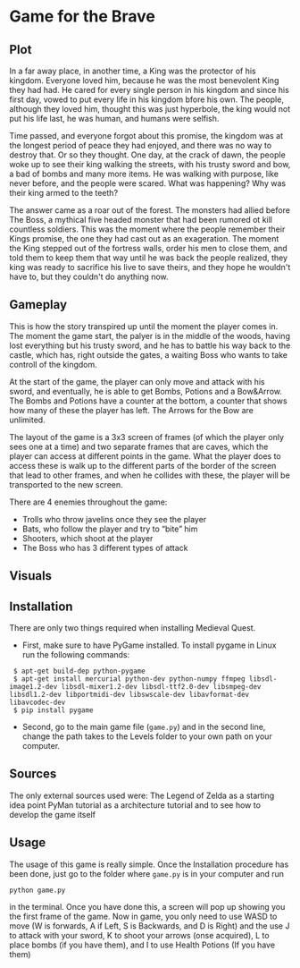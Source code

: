 # Game for the Brave

## Plot

In a far away place, in another time, a King was the protector of his kingdom. Everyone loved him, because he was the most benevolent King they had had. He cared for every single person in his kingdom and since his first day, vowed to put every life in his kingdom bfore his own. The people, although they loved him, thought this was just hyperbole, the king would not put his life last, he was human, and humans were selfish. 

Time passed, and everyone forgot about this promise, the kingdom was at the longest period of peace they had enjoyed, and there was no way to destroy that. Or so they thought. One day, at the crack of dawn, the people woke up to see their king walking the streets, with his trusty sword and bow, a bad of bombs and many more items. He was walking with purpose, like never before, and the people were scared. What was happening? Why was their king armed to the teeth?

The answer came as a roar out of the forest. The monsters had allied before The Boss, a mythical five headed monster that had been rumored ot kill countless soldiers. This was the moment where the people remember their Kings promise, the one they had cast out as an exageration. The moment the King stepped out of the fortress walls, order his men to close them, and told them to keep them that way until he was back the people realized, they king was ready to sacrifice his live to save theirs, and they hope he wouldn't have to, but they couldn't do anything now.

## Gameplay

This is how the story transpired up until the moment the player comes in. The moment the game start, the palyer is in the middle of the woods, having lost everything but his trusty sword, and he has to battle his way back to the castle, which has, right outside the gates, a waiting Boss who wants to take controll of the kingdom.

At the start of the game, the player can only move and attack with his sword, and eventually, he is able to get Bombs, Potions and a Bow&Arrow. The Bombs and Potions have a counter at the bottom, a counter that shows how many of these the player has left. The Arrows for the Bow are unlimited.

The layout of the game is a 3x3 screen of frames (of which the player only sees one at a time) and two separate frames that are caves, which the player can access at different points in the game. What the player does to access these is walk up to the different parts of the border of the screen that lead to other frames, and when he collides with these, the player will be transported to the new screen.

There are 4 enemies throughout the game: 
- Trolls who throw javelins once they see the player
- Bats, who follow the player and try to “bite” him
- Shooters, which shoot at the player
- The Boss who has 3 different types of attack

## Visuals

## Installation

There are only two things required when installing Medieval Quest. 
* First, make sure to have PyGame installed.
  To install pygame in Linux run the following commands:
 ```
  $ apt-get build-dep python-pygame
  $ apt-get install mercurial python-dev python-numpy ffmpeg libsdl-image1.2-dev libsdl-mixer1.2-dev libsdl-ttf2.0-dev libsmpeg-dev libsdl1.2-dev libportmidi-dev libswscale-dev libavformat-dev libavcodec-dev
  $ pip install pygame
 ```
* Second, go to the main game file (`game.py`) and in the second line, change the path takes to the Levels folder to your own path on your computer.

## Sources
The only external sources used were:
The Legend of Zelda as a starting idea point
PyMan tutorial as a architecture tutorial and to see how to develop the game itself

 
## Usage

The usage of this game is really simple. Once the Installation procedure has been done, just go to the folder where `game.py` is in your computer and run
```
python game.py
```
in the terminal. Once you have done this, a screen will pop up showing you the first frame of the game. Now in game, you only need to use WASD to move (W is forwards, A if Left, S is Backwards, and D is Right) and the use J to attack with your sword, K to shoot your arrows (onse acquired), L to place bombs (if you have them), and I to use Health Potions (If you have them)
